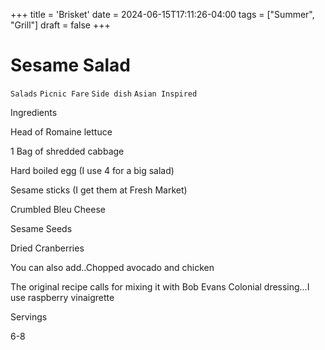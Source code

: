 +++
title = 'Brisket'
date = 2024-06-15T17:11:26-04:00
tags = ["Summer", "Grill"]
draft = false
+++
# Sesame Salad

`Salads` `Picnic Fare` `Side dish` `Asian Inspired`

 

  Ingredients  

  Head of Romaine lettuce

1 Bag of shredded cabbage

Hard boiled egg (I use 4 for a big salad)

Sesame sticks (I get them at Fresh Market)

Crumbled Bleu Cheese

Sesame Seeds

Dried Cranberries

 

You can also add..Chopped avocado and chicken

 

The original recipe calls for mixing it with Bob Evans Colonial dressing…I use raspberry vinaigrette

  

   Servings  

  6-8  

 
